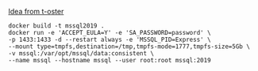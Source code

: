 [Idea from t-oster](https://github.com/t-oster/mssql-docker-zfs)


```shell
docker build -t mssql2019 .
docker run -e 'ACCEPT_EULA=Y' -e 'SA_PASSWORD=password' \
-p 1433:1433 -d --restart always -e 'MSSQL_PID=Express' \
--mount type=tmpfs,destination=/tmp,tmpfs-mode=1777,tmpfs-size=5Gb \
-v mssql:/var/opt/mssql/data:consistent \
--name mssql --hostname mssql --user root:root mssql:2019
```
